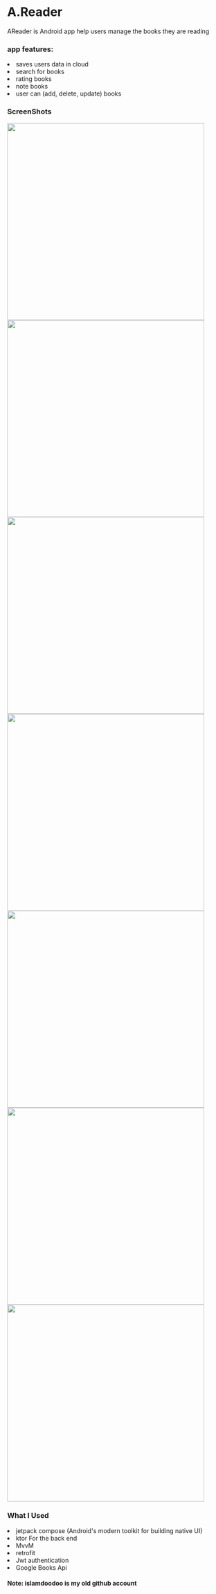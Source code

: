 # A.Reader

<p> 
AReader is Android app help users manage the books they are reading
<br>
<h3> app features: </h3>
<ui> 
  <li> saves users data in cloud </li>
  <li> search for books </li>
  <li> rating books </li>
  <li> note books </li>
  <li> user can (add, delete, update) books </li>
</ui>
</p>
<h3>ScreenShots</h3>
            
[<img src="https://user-images.githubusercontent.com/110403890/182169022-cf57bc54-ac3c-40e1-8ed5-d1a04f7277e2.png"  height="455" />](https://user-images.githubusercontent.com/110403890/182169022-cf57bc54-ac3c-40e1-8ed5-d1a04f7277e2.png) 
[<img src="https://user-images.githubusercontent.com/110403890/182169077-9468fe49-af09-4628-9b0a-5219d600193a.png"  height="455" />](https://user-images.githubusercontent.com/110403890/182169077-9468fe49-af09-4628-9b0a-5219d600193a.png) 
[<img src="https://user-images.githubusercontent.com/110403890/182169311-769b8cca-b817-49a1-8344-b946776d0048.png" height="455" />](https://user-images.githubusercontent.com/110403890/182169311-769b8cca-b817-49a1-8344-b946776d0048.png)
[<img src="https://user-images.githubusercontent.com/110403890/182168841-b402f6a5-a4d2-4095-a8c8-b1f0fcc20ed1.png" height="455" />](https://user-images.githubusercontent.com/110403890/182168841-b402f6a5-a4d2-4095-a8c8-b1f0fcc20ed1.png) 
[<img src="https://user-images.githubusercontent.com/110403890/182179087-979e51c4-3cd0-4524-bde9-7ac3eb1b14fe.png" height="455" />](https://user-images.githubusercontent.com/110403890/182179087-979e51c4-3cd0-4524-bde9-7ac3eb1b14fe.png) 
[<img src="https://user-images.githubusercontent.com/110403890/182169139-5896a35f-0de6-467d-b183-476d7233168e.png"  height="455" />](https://user-images.githubusercontent.com/110403890/182169139-5896a35f-0de6-467d-b183-476d7233168e.png) 
[<img src="https://user-images.githubusercontent.com/110403890/182169494-7980c558-d081-460d-8a64-6dbf751562b6.png"  height="455" />](https://user-images.githubusercontent.com/110403890/182169494-7980c558-d081-460d-8a64-6dbf751562b6.png) 
<br>
<h3> What I Used </h3>
<ui> 
  <li> jetpack compose (Android's modern toolkit for building native UI) </li>
  <li> ktor For the back end </li>
  <li> MvvM </li>
  <li> retrofit </li>
  <li> Jwt authentication </li>
  <li> Google Books Api </li>
</ui>

<h4> Note: islamdoodoo is my old github account </h4>
